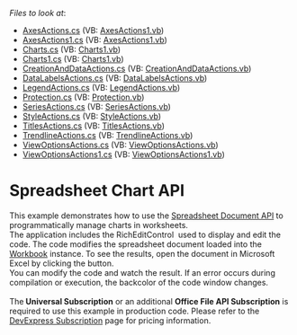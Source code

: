 <!-- default file list -->
*Files to look at*:

* [AxesActions.cs](./CS/SpreadsheetDocServerChartAPISamples/CodeExamples/AxesActions.cs) (VB: [AxesActions1.vb](./VB/SpreadsheetDocServerChartAPISamples/CodeExamples/AxesActions1.vb))
* [AxesActions1.cs](./CS/SpreadsheetDocServerChartAPISamples/CodeExamples/AxesActions1.cs) (VB: [AxesActions1.vb](./VB/SpreadsheetDocServerChartAPISamples/CodeExamples/AxesActions1.vb))
* [Charts.cs](./CS/SpreadsheetDocServerChartAPISamples/CodeExamples/Charts.cs) (VB: [Charts1.vb](./VB/SpreadsheetDocServerChartAPISamples/CodeExamples/Charts1.vb))
* [Charts1.cs](./CS/SpreadsheetDocServerChartAPISamples/CodeExamples/Charts1.cs) (VB: [Charts1.vb](./VB/SpreadsheetDocServerChartAPISamples/CodeExamples/Charts1.vb))
* [CreationAndDataActions.cs](./CS/SpreadsheetDocServerChartAPISamples/CodeExamples/CreationAndDataActions.cs) (VB: [CreationAndDataActions.vb](./VB/SpreadsheetDocServerChartAPISamples/CodeExamples/CreationAndDataActions.vb))
* [DataLabelsActions.cs](./CS/SpreadsheetDocServerChartAPISamples/CodeExamples/DataLabelsActions.cs) (VB: [DataLabelsActions.vb](./VB/SpreadsheetDocServerChartAPISamples/CodeExamples/DataLabelsActions.vb))
* [LegendActions.cs](./CS/SpreadsheetDocServerChartAPISamples/CodeExamples/LegendActions.cs) (VB: [LegendActions.vb](./VB/SpreadsheetDocServerChartAPISamples/CodeExamples/LegendActions.vb))
* [Protection.cs](./CS/SpreadsheetDocServerChartAPISamples/CodeExamples/Protection.cs) (VB: [Protection.vb](./VB/SpreadsheetDocServerChartAPISamples/CodeExamples/Protection.vb))
* [SeriesActions.cs](./CS/SpreadsheetDocServerChartAPISamples/CodeExamples/SeriesActions.cs) (VB: [SeriesActions.vb](./VB/SpreadsheetDocServerChartAPISamples/CodeExamples/SeriesActions.vb))
* [StyleActions.cs](./CS/SpreadsheetDocServerChartAPISamples/CodeExamples/StyleActions.cs) (VB: [StyleActions.vb](./VB/SpreadsheetDocServerChartAPISamples/CodeExamples/StyleActions.vb))
* [TitlesActions.cs](./CS/SpreadsheetDocServerChartAPISamples/CodeExamples/TitlesActions.cs) (VB: [TitlesActions.vb](./VB/SpreadsheetDocServerChartAPISamples/CodeExamples/TitlesActions.vb))
* [TrendlineActions.cs](./CS/SpreadsheetDocServerChartAPISamples/CodeExamples/TrendlineActions.cs) (VB: [TrendlineActions.vb](./VB/SpreadsheetDocServerChartAPISamples/CodeExamples/TrendlineActions.vb))
* [ViewOptionsActions.cs](./CS/SpreadsheetDocServerChartAPISamples/CodeExamples/ViewOptionsActions.cs) (VB: [ViewOptionsActions.vb](./VB/SpreadsheetDocServerChartAPISamples/CodeExamples/ViewOptionsActions.vb))
* [ViewOptionsActions1.cs](./CS/SpreadsheetDocServerChartAPISamples/CodeExamples/ViewOptionsActions1.cs) (VB: [ViewOptionsActions1.vb](./VB/SpreadsheetDocServerChartAPISamples/CodeExamples/ViewOptionsActions1.vb))
<!-- default file list end -->
# Spreadsheet Chart API


This example demonstrates how to use the <a href="https://documentation.devexpress.com/OfficeFileAPI/14912/Spreadsheet-Document-API">Spreadsheet Document API</a> to programmatically manage charts in worksheets.<br>The application includes the RichEditControl  used to display and edit the code. The code modifies the spreadsheet document loaded into the <a href="https://documentation.devexpress.com/OfficeFileAPI/DevExpress.Spreadsheet.Workbook.class">Workbook</a> instance. To see the results, open the document in Microsoft Excel by clicking the button.<br>You can modify the code and watch the result. If an error occurs during compilation or execution, the backcolor of the code window changes.<br><br>The<strong> Universal Subscription</strong> or an additional <strong>Office File API Subscription</strong> is required to use this example in production code. Please refer to the <a href="https://www.devexpress.com/Buy/NET/">DevExpress Subscription</a> page for pricing information.

<br/>


